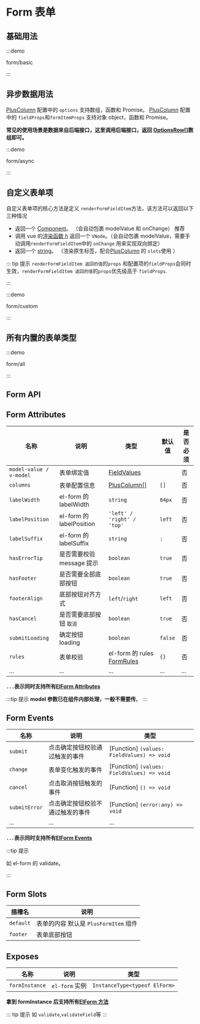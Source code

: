 # Form 表单

## 基础用法

:::demo

form/basic

:::

## 异步数据用法

[PlusColumn](/components/config.html) 配置中的 `options` 支持数组，函数和 Promise。
[PlusColumn](/components/config.html) 配置中的 `fieldProps`和`formItemProps` 支持对象 object，函数和 Promise。

**常见的使用场景是数据来自后端接口，这里调用后端接口，返回 [OptionsRow[]](/components/type.html#optionsrow)数组即可。**

:::demo

form/async

:::

## 自定义表单项

自定义表单项的核心方法是定义 `renderFormFieldItem`方法，该方法可以返回以下三种情况

- 返回一个 [Component](https://cn.vuejs.org/api/built-in-special-elements.html#component)。 （会自动包裹 modelValue 和 onChange） <el-tag  effect="dark">推荐</el-tag>
- 调用 vue 的[渲染函数 h](https://cn.vuejs.org/guide/extras/render-function.html) 返回一个 `VNode`。（会自动包裹 modelValue，需要手动调用`renderFormFieldItem`中的 `onChange` 用来实现双向绑定）
- 返回一个 [string](https://cn.vuejs.org/api/built-in-special-elements.html#component)。 （渲染原生标签，配合[PlusColumn](/components/config.html) 的 `slots`使用 ）

::: tip 提示
`renderFormFieldItem 返回的值`的`props` 和配置项的`fieldProps`会同时生效，`renderFormFieldItem 返回的值`的`props`优先级高于 `fieldProps`.

:::

:::demo

form/custom

:::

## 所有内置的表单类型

:::demo

form/all

:::

## Form API

## Form Attributes

| 名称                    | 说明                      | 类型                                                                                             | 默认值  | 是否必须 |
| ----------------------- | ------------------------- | ------------------------------------------------------------------------------------------------ | ------- | -------- |
| `model-value / v-model` | 表单绑定值                | [FieldValues](/components/type.html#fieldvalues)                                                 |         | 否       |
| `columns`               | 表单配置信息              | [PlusColumn[]](/components/config.html)                                                          | `[]`    | 否       |
| `labelWidth`            | el-form 的 labelWidth     | `string`                                                                                         | `84px`  | 否       |
| `labelPosition`         | el-form 的 labelPosition  | `'left' / 'right' / 'top'`                                                                       | `left`  | 否       |
| `labelSuffix`           | el-form 的 labelSuffix    | `string`                                                                                         | `:`     | 否       |
| `hasErrorTip`           | 是否需要校验 message 提示 | `boolean`                                                                                        | `true`  | 否       |
| `hasFooter`             | 是否需要全部底部按钮      | `boolean`                                                                                        | `true`  | 否       |
| `footerAlign`           | 底部按钮对齐方式          | `left`/`right`                                                                                   | `left`  | 否       |
| `hasCancel`             | 是否需要底部按钮 `取消`   | `boolean`                                                                                        | `true`  | 否       |
| `submitLoading`         | 确定按钮 loading          | `boolean`                                                                                        | `false` | 否       |
| `rules`                 | 表单校验                  | el-form 的 rules [FormRules](https://element-plus.org/zh-CN/component/form.html#form-attributes) | `{}`    | 否       |
| ...                     | ...                       | ...                                                                                              | ...     | ...      |

**`...`表示同时支持所有[ElForm Attributes](https://element-plus.org/zh-CN/component/form.html#form-attributes)**

:::tip 提示
**model 参数已在组件内部处理，一般不需要传**。
:::

## Form Events

| 名称          | 说明                             | 类型                                       |
| ------------- | -------------------------------- | ------------------------------------------ |
| `submit`      | 点击确定按钮校验通过触发的事件   | [Function] `(values: FieldValues) => void` |
| `change`      | 表单变化触发的事件               | [Function] `(values: FieldValues) => void` |
| `cancel`      | 点击取消按钮触发的事件           | [Function] `() => void`                    |
| `submitError` | 点击确定按钮校验不通过触发的事件 | [Function] `(error:any) => void`           |
| ...           | ...                              | ...                                        |

**`...`表示同时支持所有[ElForm Events](https://element-plus.org/zh-CN/component/form.html#form-%E4%BA%8B%E4%BB%B6)**

:::tip 提示

如 el-form 的 validate。

:::

## Form Slots

| 插槽名    | 说明                                  |
| --------- | ------------------------------------- |
| `default` | 表单的内容 默认是 `PlusFormItem` 组件 |
| `footer`  | 表单底部按钮                          |

## Exposes

| 名称           | 说明           | 类型                          |
| -------------- | -------------- | ----------------------------- |
| `formInstance` | `el-form` 实例 | `InstanceType<typeof ElForm>` |

**拿到 formInstance 后支持所有[ElForm 方法](https://element-plus.org/zh-CN/component/form.html#form-exposes)**

::: tip 提示
如 `validate`,`validateField`等
:::
